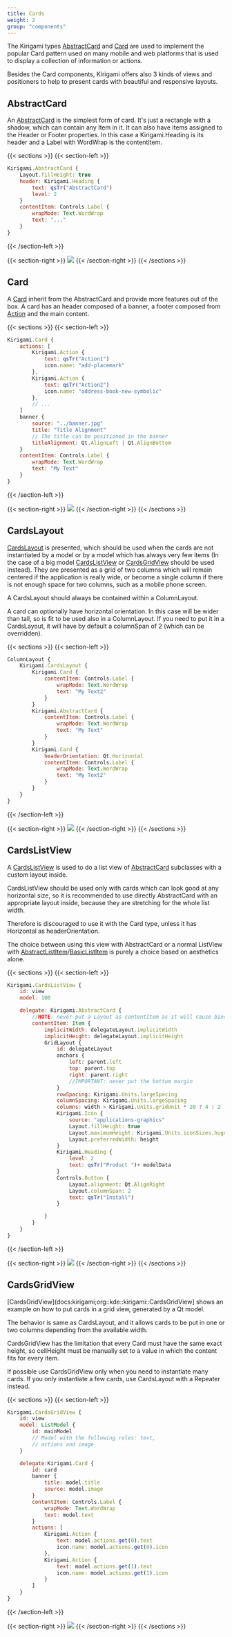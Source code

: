 ```yaml
---
title: Cards
weight: 2
group: "components"
---
```



The Kirigami types [AbstractCard](docs:kirigami2;org::kde::kirigami::AbstractCard) and [Card](docs:kirigami2;org::kde::kirigami::Card) are used to implement the popular Card pattern used on many mobile and web platforms that is used to display a collection of information or actions.

Besides the Card components, Kirigami offers also 3 kinds of views and positioners to help to present cards with beautiful and responsive layouts.

## AbstractCard

An [AbstractCard](docs:kirigami2;org::kde::kirigami::Card) is the simplest form of card. It's just a rectangle with a shadow, which can contain any Item in it. It can also have items assigned to the Header or Footer properties. In this case a Kirigami.Heading is its header and a Label with WordWrap is the contentItem.

{{< sections >}}
{{< section-left >}}
```qml
Kirigami.AbstractCard {
    Layout.fillHeight: true
    header: Kirigami.Heading {
        text: qsTr("AbstractCard")
        level: 2
    }
    contentItem: Controls.Label {
        wrapMode: Text.WordWrap
        text: "..."
    }
}
```
{{< /section-left >}}

{{< section-right >}}
![](abstract-card.png)
{{< /section-right >}}
{{< /sections >}}


## Card

A [Card](docs:kirigami2;org::kde::kirigami::Card) inherit from the AbstractCard and provide more features out of the box. A card has an header composed of a banner, a footer composed from [Action](docs:kirigami2;org::kde::kirigami::Action) and the main content.

{{< sections >}}
{{< section-left >}}
```qml
Kirigami.Card {
    actions: [
        Kirigami.Action {
            text: qsTr("Action1")
            icon.name: "add-placemark"
        },
        Kirigami.Action {
            text: qsTr("Action2")
            icon.name: "address-book-new-symbolic"
        },
        // ...
    ]
    banner {
        source: "../banner.jpg"
        title: "Title Alignment"
        // The title can be positioned in the banner
        titleAlignment: Qt.AlignLeft | Qt.AlignBottom
    }
    contentItem: Controls.Label {
        wrapMode: Text.WordWrap
        text: "My Text"
    }
}

```
{{< /section-left >}}

{{< section-right >}}
![](card1.png)
{{< /section-right >}}
{{< /sections >}}

## CardsLayout

[CardsLayout](docs:kirigami2;org::kde::kirigami::CardsLayout) is presented, which should be used when the cards are not instantiated by a model or by a model which has always very few items (In the case of a big model [CardsListView](docs:kirigami2;org::kde::kirigami::CardsListView) or [CardsGridView](docs:kirigami2;org::kde::kirigami::CardsGridView) should be used instead). They are presented as a grid of two columns which will remain centered if the application is really wide, or become a single column if there is not enough space for two columns, such as a mobile phone screen.

A CardsLayout should always be contained within a ColumnLayout.

A card can optionally have horizontal orientation.  In this case will be wider than tall, so is fit to be used also in a ColumnLayout. If you need to put it in a CardsLayout, it will have by default a columnSpan of 2 (which can be overridden).

{{< sections >}}
{{< section-left >}}
```qml
ColumnLayout {
    Kirigami.CardsLayout {
        Kirigami.Card {
            contentItem: Controls.Label {
                wrapMode: Text.WordWrap
                text: "My Text2"
            }
        }
        Kirigami.AbstractCard { 
            contentItem: Controls.Label {
                wrapMode: Text.WordWrap
                text: "My Text"
            }
        }
        Kirigami.Card {
            headerOrientation: Qt.Horizontal
            contentItem: Controls.Label {
                wrapMode: Text.WordWrap
                text: "My Text2"
            }
        }
    }
}
```
{{< /section-left >}}

{{< section-right >}}
![](cardslayout.png)
{{< /section-right >}}
{{< /sections >}}

## CardsListView

A [CardsListView](docs:kirigami2;org::kde::kirigami::CardsListView) is used to do a list view of [AbstractCard](docs:kirigami2;org::kde::kirigami::AbstractCard) subclasses with a custom layout inside.

CardsListView should be used only with cards which can look good at any horizontal size, so it is recommended to use directly AbstractCard with an appropriate layout inside, because they are stretching for the whole list width.

Therefore is discouraged to use it with the Card type, unless it has Horizontal as headerOrientation.

The choice between using this view with AbstractCard or a normal ListView with [AbstractListItem](docs:kirigami2;org::kde::kirigami::AbstractListItem)/[BasicListItem](docs:kirigami2;org::kde::kirigami::BasicListItem) is purely a choice based on aesthetics alone.

{{< sections >}}
{{< section-left >}}
```qml
Kirigami.CardsListView {
    id: view
    model: 100

    delegate: Kirigami.AbstractCard {
        //NOTE: never put a Layout as contentItem as it will cause binding loops
        contentItem: Item {
            implicitWidth: delegateLayout.implicitWidth
            implicitHeight: delegateLayout.implicitHeight
            GridLayout {
                id: delegateLayout
                anchors {
                    left: parent.left
                    top: parent.top
                    right: parent.right
                    //IMPORTANT: never put the bottom margin
                }
                rowSpacing: Kirigami.Units.largeSpacing
                columnSpacing: Kirigami.Units.largeSpacing
                columns: width > Kirigami.Units.gridUnit * 20 ? 4 : 2
                Kirigami.Icon {
                    source: "applications-graphics"
                    Layout.fillHeight: true
                    Layout.maximumHeight: Kirigami.Units.iconSizes.huge
                    Layout.preferredWidth: height
                }
                Kirigami.Heading {
                    level: 2
                    text: qsTr("Product ")+ modelData
                }
                Controls.Button {
                    Layout.alignment: Qt.AlignRight
                    Layout.columnSpan: 2 
                    text: qsTr("Install")
                }

            }
        }
    }
}
```
{{< /section-left >}}

{{< section-right >}}
![](cardslistview.png)
{{< /section-right >}}
{{< /sections >}}

## CardsGridView

[CardsGridView](docs:kirigami;org::kde::kirigami::CardsGridView] shows an example on how to put cards in a grid view, generated by a Qt model.

The behavior is same as CardsLayout, and it allows cards to be put in one or two columns depending from the available width.

CardsGridView has the limitation that every Card must have the same exact height, so cellHeight must be manually set to a value in which the content fits for every item.

If possible use CardsGridView only when you need to instantiate many cards. If you only instantiate a few cards, use CardsLayout with a Repeater instead.

{{< sections >}}
{{< section-left >}}
```qml
Kirigami.CardsGridView {
    id: view
    model: ListModel {
        id: mainModel
        // Model with the following roles: text,
        // actions and image
    }

    delegate:Kirigami.Card {
        id: card
        banner {
            title: model.title
            source: model.image
        }
        contentItem: Controls.Label {
            wrapMode: Text.WordWrap
            text: model.text
        }
        actions: [
            Kirigami.Action {
                text: model.actions.get(0).text
                icon.name: model.actions.get(0).icon
            },
            Kirigami.Action {
                text: model.actions.get(1).text
                icon.name: model.actions.get(1).icon
            }
        ]
    }
}

```
{{< /section-left >}}

{{< section-right >}}
![](cardsgridview.png)
{{< /section-right >}}
{{< /sections >}}
